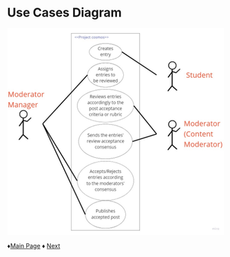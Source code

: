# Use Cases Diagram

![Logo](https://github.com/Edwin-Lines/Project-Cosmos/blob/main/Resources/Images/Project_UseCasesDiagram.jpg)

 ♦[Main Page](https://github.com/Edwin-Lines/Project-Cosmos/tree/Third-Deadline "Main Page") 
 ♦ [Next](https://github.com/Edwin-Lines/Project-Cosmos/tree/Third-Deadline/Documentation/Prototypes%20and%20Resources "Next")
